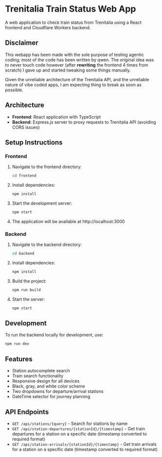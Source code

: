 # Trenitalia Train Status Web App

A web application to check train status from Trenitalia using a React frontend and Cloudflare Workers backend.

## Disclaimer

This webapp has been made with the sole purpose of testing agentic coding; most of the code has been written by qwen.
The original idea was to never touch code however (after __rewriting__ the frontend 4 times from scratch) I gave up and started tweaking some things manually.

Given the unreliable architecture of the Trenitalia API, and the unreliable nature of vibe coded apps, I am expecting thing to break as soon as possible.

## Architecture

- **Frontend**: React application with TypeScript
- **Backend**: Express.js server to proxy requests to Trenitalia API (avoiding CORS issues)

## Setup Instructions

### Frontend

1. Navigate to the frontend directory:
   ```bash
   cd frontend
   ```

2. Install dependencies:
   ```bash
   npm install
   ```

3. Start the development server:
   ```bash
   npm start
   ```

4. The application will be available at http://localhost:3000

### Backend

1. Navigate to the backend directory:
   ```bash
   cd backend
   ```

2. Install dependencies:
   ```bash
   npm install
   ```

3. Build the project:
   ```bash
   npm run build
   ```

4. Start the server:
   ```bash
   npm start
   ```

## Development

To run the backend locally for development, use:

```bash
npm run dev
```

## Features

- Station autocomplete search
- Train search functionality
- Responsive design for all devices
- Black, gray, and white color scheme
- Two dropdowns for departure/arrival stations
- DateTime selector for journey planning

## API Endpoints

- `GET /api/stations/{query}` - Search for stations by name
- `GET /api/station-departures/{stationId}/{timestamp}` - Get train departures for a station on a specific date (timestamp converted to required format)
- `GET /api/station-arrivals/{stationId}/{timestamp}` - Get train arrivals for a station on a specific date (timestamp converted to required format)

